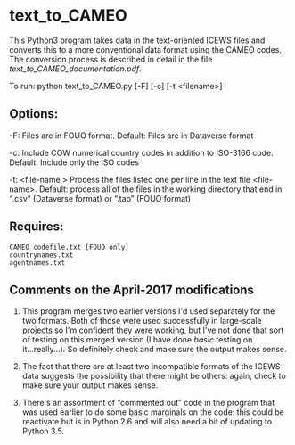 text_to_CAMEO
=============

This Python3 program takes data in the text-oriented ICEWS files and converts 
this to a more conventional data format using the CAMEO codes. The conversion process is described in detail 
in the file *text_to_CAMEO_documentation.pdf*. 

To run: python text_to_CAMEO.py [-F] [-c] [-t \<filename\>]

Options:
--------

-F: Files are in FOUO format. Default: Files are in Dataverse format

-c: Include COW numerical country codes in addition to ISO-3166 code. Default: Include only the ISO codes

-t: \<file-name \> Process the files listed one per line in the text file  \<file-name\>. Default: process all of the files in the working directory that end in “.csv” (Dataverse format) or “.tab” (FOUO format)

Requires:
---------

    CAMEO_codefile.txt [FOUO only]
    countrynames.txt
    agentnames.txt

Comments on the April-2017 modifications
----------------------------------------

1. This program merges two earlier versions I'd used separately for the two formats. Both of those were used successfully in large-scale projects so I'm confident they were working, but I've not done that sort of testing on this merged version (I have done *basic* testing on it...really...). So definitely check and make sure the output makes sense.

2. The fact that there are at least two incompatible formats of the ICEWS data suggests the possibility that there might be others: again, check to make sure your output makes sense.

3. There's an assortment of “commented out” code in the program that was used earlier to do some basic marginals on the code: this could be reactivate but is in Python 2.6 and will also need a bit of updating to Python 3.5.

